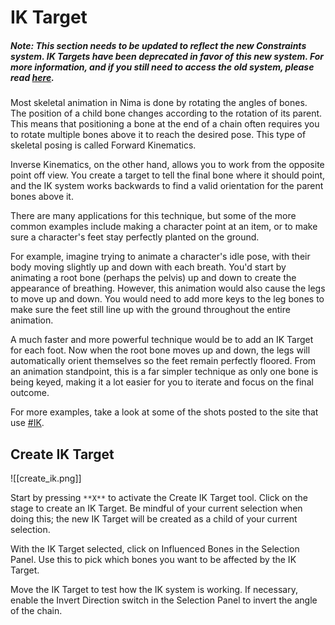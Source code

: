 # IK Target

##### Note: This section needs to be updated to reflect the new Constraints system. IK Targets have been deprecated in favor of this new system. For more information, and if you still need to access the old system, please read [here](https://medium.com/2dimensions/nima-ik-changes-the-new-ik-constraint-88e36592e60a).

Most skeletal animation in Nima is done by rotating the angles of bones. The position of a child bone changes according to the rotation of its parent. This means that positioning a bone at the end of a chain often requires you to rotate multiple bones above it to reach the desired pose. This type of skeletal posing is called Forward Kinematics.

Inverse Kinematics, on the other hand, allows you to work from the opposite point off view. You create a target to tell the final bone where it should point, and the IK system works backwards to find a valid orientation for the parent bones above it.

There are many applications for this technique, but some of the more common examples include making a character point at an item, or to make sure a character's feet stay perfectly planted on the ground.

For example, imagine trying to animate a character's idle pose, with their body moving slightly up and down with each breath. You'd start by animating a root bone (perhaps the pelvis) up and down to create the appearance of breathing. However, this animation would also cause the legs to move up and down. You would need to add more keys to the leg bones to make sure the feet still line up with the ground throughout the entire animation.

A much faster and more powerful technique would be to add an IK Target for each foot. Now when the root bone moves up and down, the legs will automatically orient themselves so the feet remain perfectly floored. From an animation standpoint, this is a far simpler technique as only one bone is being keyed, making it a lot easier for you to iterate and focus on the final outcome.

For more examples, take a look at some of the shots posted to the site that use [#IK](https://www.2dimensions.com/shots/tagged/ik).

## Create IK Target
![[create_ik.png]]

Start by pressing `**X**` to activate the Create IK Target tool. Click on the stage to create an IK Target. Be mindful of your current selection when doing this; the new IK Target will be created as a child of your current selection.

With the IK Target selected, click on Influenced Bones in the Selection Panel. Use this to pick which bones you want to be affected by the IK Target.

Move the IK Target to test how the IK system is working. If necessary, enable the Invert Direction switch in the Selection Panel to invert the angle of the chain.

